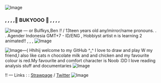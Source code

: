 
![Image](https://github.com/user-attachments/assets/801df1aa-e84d-4a86-9a2e-9d2bb677f89e)
 ### ,  ,  ,  ,🌻 BUKYOOO 🧩 ,  ,  ,  ,
![Image](https://github.com/user-attachments/assets/8b1ea9a6-74fe-4a81-8dec-646c184f542d) — or Bulfkys,Ben _!!_   / 13teen years old
any/mirror/name pronouns. . . Agender 
Indonesia GMT+7 - ID/ENG , Hobbiyst artist
 n is learning 2 animated!! , , ,  ![Image](https://github.com/user-attachments/assets/f1711d92-c2aa-4806-a0f0-2dd603776b37)

![Image](https://github.com/user-attachments/assets/e9855df0-31a1-432b-b8f4-f84e23a09b5d)—( Hhihij welcome to my GitHub ^_^ I love to draw and play W my friend,I also like cats n chocolate milk and and chicken and my favourite colour is red.My favourite and comfort character is Noob :DD I love reading analysis stuff and documentaries ![Image](https://github.com/user-attachments/assets/79fe4465-09c7-412f-8297-52988ccf0c04)

!! — Links : :  [Strawpage](https://bukyo.straw.page) / [Twitter](https://x.com/Bukiyon?t=TdZvF9XWrTuYCiW6R7MrNw&s=09) ![Image](https://github.com/user-attachments/assets/ac0ebefc-6249-48f7-b450-e1c4a022213e)
